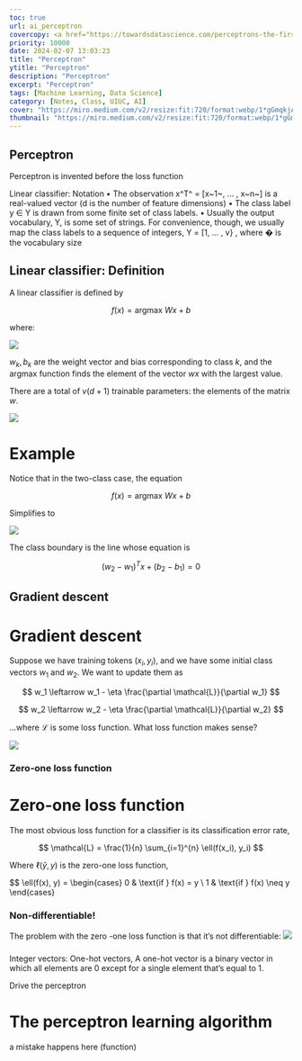 ```yaml
---
toc: true
url: ai_perceptron
covercopy: <a href="https://towardsdatascience.com/perceptrons-the-first-neural-network-model-8b3ee4513757">© Dr. Roi Yehoshua</a>
priority: 10000
date: 2024-02-07 13:03:23
title: "Perceptron"
ytitle: "Perceptron"
description: "Perceptron"
excerpt: "Perceptron"
tags: [Machine Learning, Data Science]
category: [Notes, Class, UIUC, AI]
cover: "https://miro.medium.com/v2/resize:fit:720/format:webp/1*gGmqkjA0VJCe5EhJnoQDNg.png"
thumbnail: "https://miro.medium.com/v2/resize:fit:720/format:webp/1*gGmqkjA0VJCe5EhJnoQDNg.png"
---
```


## Perceptron

Perceptron is invented before the loss function 

Linear classifier: Notation
• The observation x^T^ = [x~1~, … , x~n~] is a real-valued vector (d is the number of feature dimensions)
• The class label y ∈ Y is drawn from some finite set of class labels.
• Usually the output vocabulary, Y, is some set of strings. For
convenience, though, we usually map the class labels to a sequence
of integers, Y = [1, … , v} , where � is the vocabulary size

## Linear classifier: Definition

A linear classifier is defined by

$$
f(x) = \text{argmax } Wx + b
$$

where:

![](https://imgur.com/zuycCx8.png)

$w_k, b_k$ are the weight vector and bias corresponding to class $k$, and the argmax function finds the element of the vector $wx$ with the largest value.

There are a total of $v(d + 1)$ trainable parameters: the elements of the matrix $w$.

![](https://imgur.com/undefined.png)

# Example

Notice that in the two-class case, the equation

$$
f(x) = \text{argmax } Wx + b
$$

Simplifies to

![](https://imgur.com/QAGB3Ur.png)

The class boundary is the line whose equation is

$$
(w_2 - w_1)^T x + (b_2 - b_1) = 0
$$

## Gradient descent

# Gradient descent

Suppose we have training tokens $(x_i, y_i)$, and we have some initial class vectors $w_1$ and $w_2$. We want to update them as

$$
w_1 \leftarrow w_1 - \eta \frac{\partial \mathcal{L}}{\partial w_1}
$$

$$
w_2 \leftarrow w_2 - \eta \frac{\partial \mathcal{L}}{\partial w_2}
$$

...where $\mathcal{L}$ is some loss function. What loss function makes sense?

![](https://imgur.com/YaSOBI6.png)

### Zero-one loss function

# Zero-one loss function

The most obvious loss function for a classifier is its classification error rate,

$$
\mathcal{L} = \frac{1}{n} \sum_{i=1}^{n} \ell(f(x_i), y_i)
$$

Where $\ell(\hat{y}, y)$ is the zero-one loss function,

$$
\ell(f(x), y) =
\begin{cases}
0 & \text{if } f(x) = y \\
1 & \text{if } f(x) \neq y
\end{cases}


### Non-differentiable!

The problem with the zero -one loss function is that it’s not differentiable:
![](https://imgur.com/tuIgHI9.png)

### 

Integer vectors: One-hot vectors, A one-hot vector is a binary vector in which all elements are 0 except for a single element that’s equal to 1.








Drive the perceptron



# The perceptron learning algorithm

a mistake happens here (function)










<style>
pre {
  background-color:#38393d;
  color: #5fd381;
}
</style>
